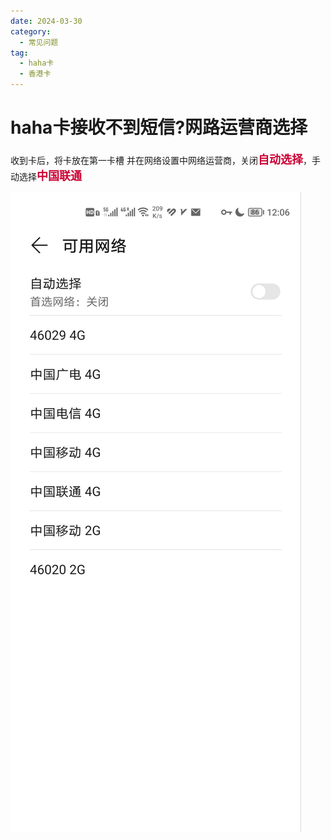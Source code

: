 ```yaml
---
date: 2024-03-30
category:
  - 常见问题
tag:
  - haha卡
  - 香港卡
---
```


# haha卡接收不到短信?网路运营商选择

收到卡后，将卡放在第一卡槽
并在网络设置中网络运营商，关闭<b><font color=#CC0033 size=4>自动选择​</font></b>，手动选择<b><font color=#CC0033 size=4>中国联通​</font></b>

![](../.vuepress/public/haha/netbus.jpg)